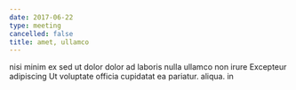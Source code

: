 ```yaml
---
date: 2017-06-22
type: meeting
cancelled: false
title: amet, ullamco
---
```

nisi minim ex sed ut dolor dolor ad laboris nulla ullamco non irure Excepteur adipiscing Ut voluptate officia cupidatat ea pariatur. aliqua. in